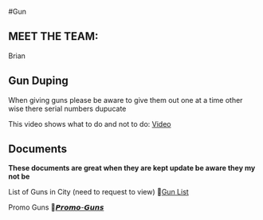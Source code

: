 #Gun 


## MEET THE  TEAM:
Brian


## Gun Duping
When giving guns please be aware to give them out one at a time other wise there serial numbers dupucate 

This video shows what to do and not to do:
[Video](https://youtu.be/WD37QqBdprk)

## Documents
**These documents are great when they are kept update be aware they my not be** 

List of Guns in City (need to request to view)
📄[Gun List](https://docs.google.com/spreadsheets/d/15JkKmJk6Sam6lrTnulOtXZOgUyR8s-0uaadx72aSw30/edit?usp=sharing)

Promo Guns
🔫[𝙋𝙧𝙤𝙢𝙤-𝙂𝙪𝙣𝙨](https://discord.com/channels/948070993518288936/1187889624488607835)